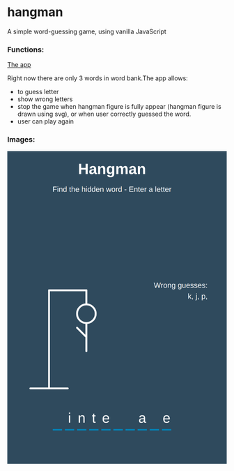 # hangman

A simple word-guessing game, using vanilla JavaScript

### Functions:

[The app](https://tn-space.github.io/hangman/)

Right now there are only 3 words in word bank.The app allows:

- to guess letter
- show wrong letters
- stop the game when hangman figure is fully appear (hangman figure is drawn using svg), or when user correctly guessed the word.
- user can play again

### Images:

<img src="./hangman/img/app.png">

